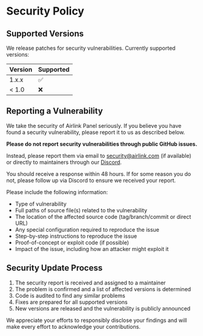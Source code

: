 # Security Policy

## Supported Versions

We release patches for security vulnerabilities. Currently supported versions:

| Version | Supported          |
| ------- | ------------------ |
| 1.x.x   | :white_check_mark: |
| < 1.0   | :x:                |

## Reporting a Vulnerability

We take the security of Airlink Panel seriously. If you believe you have found a security vulnerability, please report it to us as described below.

**Please do not report security vulnerabilities through public GitHub issues.**

Instead, please report them via email to security@airlink.com (if available) or directly to maintainers through our [Discord](https://discord.gg/D8YbT9rDqz).

You should receive a response within 48 hours. If for some reason you do not, please follow up via Discord to ensure we received your report.

Please include the following information:
- Type of vulnerability
- Full paths of source file(s) related to the vulnerability
- The location of the affected source code (tag/branch/commit or direct URL)
- Any special configuration required to reproduce the issue
- Step-by-step instructions to reproduce the issue
- Proof-of-concept or exploit code (if possible)
- Impact of the issue, including how an attacker might exploit it

## Security Update Process

1. The security report is received and assigned to a maintainer
2. The problem is confirmed and a list of affected versions is determined
3. Code is audited to find any similar problems
4. Fixes are prepared for all supported versions
5. New versions are released and the vulnerability is publicly announced

We appreciate your efforts to responsibly disclose your findings and will make every effort to acknowledge your contributions.